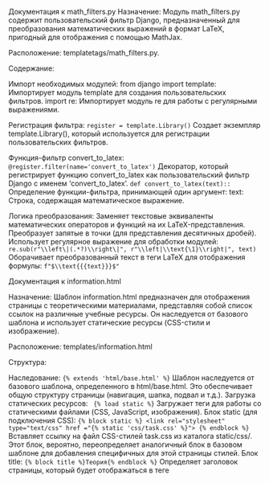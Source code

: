 Документация к math_filters.py
Назначение: Модуль math_filters.py содержит пользовательский фильтр Django, предназначенный для преобразования математических выражений в формат LaTeX, пригодный для отображения с помощью MathJax.

Расположение: templatetags/math_filters.py.

Содержание:

Импорт необходимых модулей:
  from django import template: Импортирует модуль template для создания пользовательских фильтров.
  import re: Импортирует модуль re для работы с регулярными выражениями.

Регистрация фильтра:
```register = template.Library()``` Создает экземпляр template.Library(), который используется для регистрации пользовательских фильтров.

Функция-фильтр convert_to_latex:
  ```@register.filter(name='convert_to_latex')```
  Декоратор, который регистрирует функцию convert_to_latex как пользовательский фильтр Django с именем ‘convert_to_latex’.
  ```def convert_to_latex(text):: ``` 
  Определение функции-фильтра, принимающей один аргумент:
    text: Строка, содержащая математическое выражение.

Логика преобразования:
  Заменяет текстовые эквиваленты математических операторов и функций на их LaTeX-представления.
  Преобразует запятые в точки (для представления десятичных дробей).
  Использует регулярное выражение для обработки модулей: ```re.sub(r"\\left\|(.*?)\\right\|", r"\\left|\\text{\1}\\right|", text)```
  Оборачивает преобразованный текст в теги LaTeX для отображения формулы: ```f"$\\text{{{text}}}$"```



Документация к information.html

Назначение: Шаблон information.html предназначен для отображения страницы с теоретическими материалами, представляя собой список ссылок на различные учебные ресурсы. 
Он наследуется от базового шаблона и использует статические ресурсы (CSS-стили и изображение).

Расположение: templates/information.html

Структура:

  Наследование:
    ```{% extends 'html/base.html' %}``` Шаблон наследуется от базового шаблона, определенного в html/base.html. Это обеспечивает общую структуру страницы (навигация, шапка, подвал и т.д.).
  Загрузка статических ресурсов:
   ``` {% load static %}``` Загружает теги для работы со статическими файлами (CSS, JavaScript, изображения).
  Блок static (для подключения CSS):
    ```{% block static %} <link rel="stylesheet" type="text/css" href ="{% static 'css/task.css' %}"> {% endblock %}``` Вставляет ссылку на файл CSS-стилей task.css из каталога static/css/. Этот блок, вероятно, переопределяет аналогичный блок в базовом шаблоне для добавления специфичных для этой страницы стилей.
  Блок title:
    ```{% block title %}Теория{% endblock %}``` Определяет заголовок страницы, который будет отображаться в теге <title> в <head> страницы.
  Блок content:
    ```{% block content %}``` Определяет основное содержимое страницы.
    ```div class="container"```Основной контейнер для контента.
    ```div class="container transparent-bg``` Вложенный контейнер с классом transparent-bg, вероятно, для стилизации фона.
    h3: Заголовки для каждого раздела теоретических материалов (например, “1. Анализ столбчатых диаграмм”).
    a: Ссылки на внешние ресурсы с теоретическими материалами. Атрибут href содержит URL-адреса учебных материалов.
    ```<p><a href="{% url 'task' %}"><img src="" alt="Назад" width="35" height="35"></a></p>``` Ссылка для возврата на предыдущую страницу (вероятно, на страницу с задачами).
    ```{% url 'task' %}``` Используется шаблонный тег Django для генерации URL-адреса, связанного с именем представления task.
    ```<img src="">```: Вставляет изображение “Назад” из каталога static/images/.





Документация к шаблону task.html
Назначение: Шаблон task.html предназначен для отображения текущего задания в приложении, предоставляя пользователю информацию о задании, возможность ввести ответ и перейти к связанным ресурсам. 
Он использует базовый шаблон, статические ресурсы, фильтр LaTeX и динамические данные.

Расположение: templates/task.html

Cтруктура:

  Наследование:
    ```{% extends 'html/base.html' %}``` Шаблон наследуется от базового шаблона html/base.html, обеспечивая базовую структуру страницы.
  Загрузка статических ресурсов:
    ```{% load static %}``` Загружает теги для работы со статическими файлами (CSS, JavaScript, изображения).
  Блок static (для подключения CSS):
    ```{% block static %}<link rel="stylesheet" type="text/css" href="{% static 'css/task.css' %}">{% endblock %}``` Вставляет ссылку на CSS-файл task.css из каталога static/css/, специфичный для страницы заданий.
  Блок title (для заголовка страницы):
   ``` { % block title %}Задание{% endblock %}``` Определяет заголовок страницы, который отображается в теге <title> в <head>.
  Загрузка фильтров:
    ```{% load math_filters %}``` Загружает пользовательский фильтр convert_to_latex (описан в документации к math_filters.py), который преобразует математические выражения в формат LaTeX.
  Блок content (для основного контента):
    ```{% block content %}``` Содержит основное содержимое страницы задания.
    ```div class="container mt-4 mb-4"``` Основной контейнер с отступами сверху и снизу.
  Строка с прогрессом:
    ```div class="row"```Строка для отображения прогресса.
   ``` <div class="col-2 offset-1">...</div>``` Колонка для изображения (например, спрайта).
    ```<img src="" ...>``` Отображает изображение.
   ``` <div class="col-8">...</div>``` Колонка для отображения прогресс-бара.
    ```<img src="" ...>``` Отображает изображение прогресс-бара. {{ index }} переменная, указывающая на текущее задание.
    ```div class="container transparent-bg"``` Контейнер с классом transparent-bg, вероятно, для стилизации фона.
  Вывод задания:
    ```<div class="row ms-3 mt-5">...</div>``` Строка с заголовком задания и текстом задания.
   ```{% load math_filters %}``` Загрузка фильтра для обработки математических выражений.
   ``` <p><b>Задание {{ i }}</b></p>``` Отображает номер задания, вероятно, используя переменную i.
    ```<p>{{ task.text|convert_to_latex|safe }}</p>``` Отображает текст задания, применив фильтр convert_to_latex для преобразования в LaTeX и safe, чтобы отобразить HTML-код.
  Отображение изображения:
    ```{% if task.image_name %}``` Условный блок, который отображает изображение, если свойство task.image_name существует.
    ```<img src="" ...>``` Отображает изображение задания.
  Форма для ответа:
    ```<form method="post" class="d-flex align-items-center">... </form>``` Форма для ввода ответа.
    ```{% csrf_token %}``` Токен для защиты от CSRF атак.
    ```<input type="text" ...>``` Поле для ввода ответа.
    ```<button type="submit" class="btn btn-success btn-task ms-3">Отправить ответ</button>``` Кнопка для отправки ответа.
  Ссылка на теорию:
    ```<a href="{% url 'information' %}"><img title="Теория" src="{% static 'icons/question.png' %}" ...>``` Ссылка на страницу с теорией.
  Ссылка “Назад”:
    ```<a href="{% url 'items' %}"><img src="" ...>``` Ссылка для возврата на предыдущую страницу (вероятно, на страницу со списком заданий).
